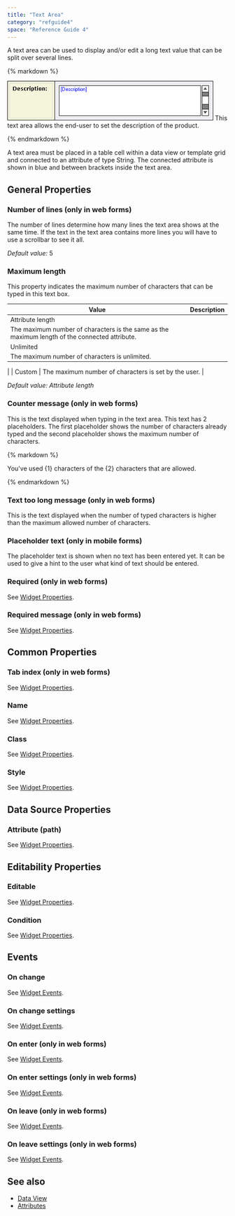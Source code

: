 ```yaml
---
title: "Text Area"
category: "refguide4"
space: "Reference Guide 4"
---
```

A text area can be used to display and/or edit a long text value that can be split over several lines.

<div class="alert alert-info">{% markdown %}

![](attachments/819203/917556.png)
This text area allows the end-user to set the description of the product.

{% endmarkdown %}</div>

A text area must be placed in a table cell within a data view or template grid and connected to an attribute of type String. The connected attribute is shown in blue and between brackets inside the text area.

## General Properties

### Number of lines (only in web forms)

The number of lines determine how many lines the text area shows at the same time. If the text in the text area contains more lines you will have to use a scrollbar to see it all.

_Default value:_ 5

### Maximum length

This property indicates the maximum number of characters that can be typed in this text box.

| Value | Description |
| --- | --- |
| Attribute length
 | The maximum number of characters is the same as the maximum length of the connected attribute. |
| Unlimited
 | The maximum number of characters is unlimited.
 |
| Custom
 | The maximum number of characters is set by the user.
 |

_Default value: Attribute length_

### Counter message (only in web forms)

This is the text displayed when typing in the text area. This text has 2 placeholders. The first placeholder shows the number of characters already typed and the second placeholder shows the maximum number of characters.

<div class="alert alert-info">{% markdown %}

You've used {1} characters of the {2} characters that are allowed.

{% endmarkdown %}</div>

### Text too long message (only in web forms)

This is the text displayed when the number of typed characters is higher than the maximum allowed number of characters.

### Placeholder text (only in mobile forms)

The placeholder text is shown when no text has been entered yet. It can be used to give a hint to the user what kind of text should be entered.

### Required (only in web forms)

See [Widget Properties](Widget+Properties).

### Required message (only in web forms)

See [Widget Properties](Widget+Properties).

## Common Properties

### Tab index (only in web forms)

See [Widget Properties](Widget+Properties).

### Name

See [Widget Properties](Widget+Properties).

### Class

See [Widget Properties](Widget+Properties).

### Style

See [Widget Properties](Widget+Properties).

## Data Source Properties

### Attribute (path)

See [Widget Properties](Widget+Properties).

## Editability Properties

### Editable

See [Widget Properties](Widget+Properties).

### Condition

See [Widget Properties](Widget+Properties).

## Events

### On change

See [Widget Events](Widget+Events).

### On change settings

See [Widget Events](Widget+Events).

### On enter (only in web forms)

See [Widget Events](Widget+Events).

### On enter settings (only in web forms)

See [Widget Events](Widget+Events).

### On leave (only in web forms)

See [Widget Events](Widget+Events).

### On leave settings (only in web forms)

See [Widget Events](Widget+Events).

## See also

*   [Data View](Data+View)
*   [Attributes](Attributes)